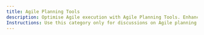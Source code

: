 ```yaml
---
title: Agile Planning Tools
description: Optimise Agile execution with Agile Planning Tools. Enhance backlog management, forecasting, and collaboration across teams.
Instructions: Use this category only for discussions on Agile planning tools, including Azure DevOps, Jira, Rally, Trello, and other Agile management platforms. Topics should focus on backlog refinement, sprint planning, roadmapping, reporting, and leveraging tooling for Agile execution.
---
```

